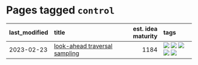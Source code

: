 # Pages tagged `control`

|last_modified|title|est. idea maturity|tags
|:---|:---|---:|:---|
|2023-02-23|[look-ahead traversal sampling](../look-ahead-traversal-sampling.md)|1184|[![](https://img.shields.io/badge/tag-MCMC-926797)](../tags/MCMC.md) [![](https://img.shields.io/badge/tag-animation-dad82b)](../tags/animation.md) [![](https://img.shields.io/badge/tag-control-e2ec85)](../tags/control.md) [![](https://img.shields.io/badge/tag-experimental-c6963e)](../tags/experimental.md) [![](https://img.shields.io/badge/tag-image_generation-6edb5)](../tags/image_generation.md)|